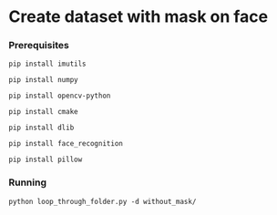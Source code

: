 # Create dataset with mask on face

### Prerequisites
```
pip install imutils
```
```
pip install numpy
```
```
pip install opencv-python
```
```
pip install cmake
```
```
pip install dlib
```
```
pip install face_recognition
```
```
pip install pillow
```
### Running
```
python loop_through_folder.py -d without_mask/
```